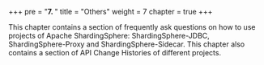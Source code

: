 +++
pre = "<b>7. </b>"
title = "Others"
weight = 7
chapter = true
+++

This chapter contains a section of frequently ask questions on how to use projects of Apache ShardingSphere: ShardingSphere-JDBC, ShardingSphere-Proxy and ShardingSphere-Sidecar.
This chapter also contains a section of API Change Histories of different projects.

